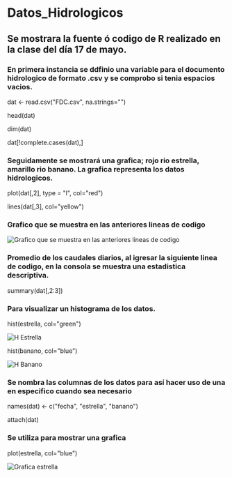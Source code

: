 # Datos_Hidrologicos

## Se mostrara la fuente ó codigo de R realizado en la clase del día 17 de mayo.

### En primera instancia se ddfinio una variable para el documento hidrologico de formato .csv y se comprobo si tenia espacios vacios.

dat <- read.csv("FDC.csv", na.strings="")

head(dat)

dim(dat)

dat[!complete.cases(dat),]

### Seguidamente se mostrará una grafica; rojo rio estrella, amarillo rio banano. La grafica representa los datos hidrologicos. 

plot(dat[,2], type = "l", col="red")

lines(dat[,3], col="yellow")

### Grafico que se muestra en las anteriores lineas de codigo
![Grafico que se muestra en las anteriores lineas de codigo](https://user-images.githubusercontent.com/82826199/119245365-13380a80-bb36-11eb-8dde-c7b91c8c8dc2.png)

### Promedio de los caudales diarios, al igresar la siguiente linea de codigo, en la consola se muestra una estadistica descriptiva.

summary(dat[,2:3])


### Para visualizar un histograma de los datos.

hist(estrella, col="green")

![H Estrella](https://user-images.githubusercontent.com/82826199/119245551-68285080-bb37-11eb-9f55-084315b50147.png)

hist(banano, col="blue")

![H Banano](https://user-images.githubusercontent.com/82826199/119245559-74141280-bb37-11eb-876e-28284c3e6021.png)


### Se nombra las columnas de los datos para así hacer uso de una en especifico cuando sea necesario

names(dat) <- c("fecha", "estrella", "banano")

attach(dat)

### Se utiliza para mostrar una grafica

plot(estrella, col="blue")

![Grafica estrella](https://user-images.githubusercontent.com/82826199/119245707-7aef5500-bb38-11eb-8258-097df07bbb74.png)





